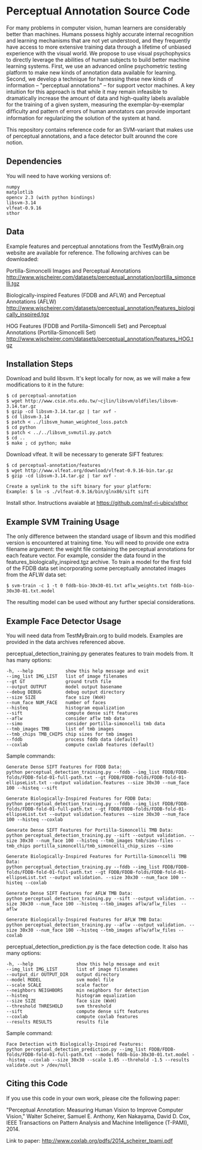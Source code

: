 Perceptual Annotation Source Code
===========================

For many problems in computer vision, human learners are considerably better than machines. Humans possess
highly accurate internal recognition and learning mechanisms that are not yet understood, and they frequently have access
to more extensive training data through a lifetime of unbiased experience with the visual world. We propose to use visual
psychophysics to directly leverage the abilities of human subjects to build better machine learning systems. First, we use an
advanced online psychometric testing platform to make new kinds of annotation data available for learning. Second, we
develop a technique for harnessing these new kinds of information – "perceptual annotations" – for support vector machines. A key
intuition for this approach is that while it may remain infeasible to dramatically increase the amount of data and high-quality
labels available for the training of a given system, measuring the exemplar-by-exemplar difﬁculty and pattern of errors of human 
annotators can provide important information for regularizing the solution of the system at hand. 

This repository contains reference code for an SVM-variant that makes use of perceptual annotations, and a face detector built
arounnd the core notion.

Dependencies
------------

You will need to have working versions of:

    numpy
    matplotlib
    opencv 2.3 (with python bindings)
    libsvm-3.14
    vlfeat-0.9.16
    sthor

Data
----

Example features and perceptual annotations from the TestMyBrain.org website are available for reference.
The following archives can be downloaded:

Portilla-Simoncelli Images and Perceptual Annotations
http://www.wjscheirer.com/datasets/perceptual_annotation/portilla_simoncelli.tgz

Biologically-inspired Features (FDDB and AFLW) and Perceptual Annotations (AFLW)
http://www.wjscheirer.com/datasets/perceptual_annotation/features_biologically_inspired.tgz

HOG Features (FDDB and Portilla-Simoncelli Set) and Perceptual Annotations (Portilla-Simoncelli Set)
http://www.wjscheirer.com/datasets/perceptual_annotation/features_HOG.tgz

Installation Steps
------------------

Download and build libsvm. It's kept locally for now, as we will make a few modifications to it in the future:

    $ cd perceptual-annotation
    $ wget http://www.csie.ntu.edu.tw/~cjlin/libsvm/oldfiles/libsvm-3.14.tar.gz
    $ gzip -cd libsvm-3.14.tar.gz | tar xvf -
    $ cd libsvm-3.14
    $ patch < ../libsvm_human_weighted_loss.patch
    $ cd python
    $ patch < ../../libsvm_svmutil.py.patch
    $ cd ..
    $ make ; cd python; make

Download vlfeat. It will be necessary to generate SIFT features:

    $ cd perceptual-annotation/features
    $ wget http://www.vlfeat.org/download/vlfeat-0.9.16-bin.tar.gz
    $ gzip -cd libsvm-3.14.tar.gz | tar xvf -

    Create a symlink to the sift binary for your platform:
    Example: $ ln -s ./vlfeat-0.9.16/bin/glnx86/sift sift

Install sthor. Instructions avaiable at https://github.com/nsf-ri-ubicv/sthor

Example SVM Training Usage 
--------------------------

The only difference between the standard usage of libsvm and this modified version is encountered
at training time. You will need to provide one extra filename argument: the weight file containing
the perceptual annotations for each feature vector. For example, consider the data found in the
features_biologically_inspired.tgz archive. To train a model for the first fold of the FDDB data set 
incorporating some perceptually annotated images from the AFLW data set:

    $ svm-train -c 1 -t 0 fddb-bio-30x30-01.txt aflw_weights.txt fddb-bio-30x30-01.txt.model

The resulting model can be used without any further special considerations.

Example Face Detector Usage
---------------------------

You will need data from TestMyBrain.org to build models. Examples are provided in the data
archives referenced above.

perceptual_detection_training.py generates features to train models from. It has many options:

    -h, --help            show this help message and exit
    --img_list IMG_LIST   list of image filenames
    --gt GT               ground truth file
    --output OUTPUT       model output basename
    --debug DEBUG         debug output directory
    --size SIZE           face size (WxH)
    --num_face NUM_FACE   number of faces
    --histeq              histogram equalization
    --sift                compute dense sift features
    --aflw                consider aflw tmb data
    --simo                consider portilla-simoncelli tmb data
    --tmb_images TMB      list of tmb images
    --tmb_chips TMB_CHIPS chip sizes for tmb images
    --fddb                process fddb data (default)
    --coxlab              compute coxlab features (default)

Sample commands:

    Generate Dense SIFT Features for FDDB Data:
    python perceptual_detection_training.py --fddb --img_list FDDB/FDDB-folds/FDDB-fold-01-full-path.txt --gt FDDB/FDDB-folds/FDDB-fold-01-ellipseList.txt --output validation.features --size 30x30 --num_face 100 --histeq --sift

    Generate Biologically-Inspired Features for FDDB Data:
    python perceptual_detection_training.py --fddb --img_list FDDB/FDDB-folds/FDDB-fold-01-full-path.txt --gt FDDB/FDDB-folds/FDDB-fold-01-ellipseList.txt --output validation.features --size 30x30 --num_face 100 --histeq --coxlab

    Generate Dense SIFT Features for Portilla-Simoncelli TMB Data:
    python perceptual_detection_training.py --sift --output validation. --size 30x30 --num_face 100 --histeq --tmb_images tmb/simo-files --tmb_chips portilla_simoncelli/tmb_simoncelli_chip_sizes --simo

    Generate Biologically-Inspired Features for Portilla-Simoncelli TMB Data:
    python perceptual_detection_training.py --fddb --img_list FDDB/FDDB-folds/FDDB-fold-01-full-path.txt --gt FDDB/FDDB-folds/FDDB-fold-01-ellipseList.txt --output validation. --size 30x30 --num_face 100 --histeq --coxlab

    Generate Dense SIFT Features for AFLW TMB Data:
    python perceptual_detection_training.py --sift --output validation. --size 30x30 --num_face 100 --histeq --tmb_images aflw/aflw_files  --aflw

    Generate Biologically-Inspired Features for AFLW TMB Data:
    python perceptual_detection_training.py --aflw --output validation. --size 30x30 --num_face 100 --histeq --tmb_images aflw/aflw_files --coxlab

perceptual_detection_prediction.py is the face detection code. It also has many options:

    -h, --help                show this help message and exit
    --img_list IMG_LIST       list of image filenames
    --output_dir OUTPUT_DIR   output directory
    --model MODEL             svm model file
    --scale SCALE             scale factor
    --neighbors NEIGHBORS     min neighbors for detection
    --histeq                  histogram equalization
    --size SIZE               face size (WxH)
    --threshold THRESHOLD     svm threshold
    --sift                    compute dense sift features
    --coxlab                  compute coxlab features
    --results RESULTS         results file

Sample command:

    Face Detection with Biologically-Inspired Features:
    python perceptual_detection_prediction.py --img_list FDDB/FDDB-folds/FDDB-fold-01-full-path.txt --model fddb-bio-30x30-01.txt.model --histeq --coxlab --size 30x30 --scale 1.05 --threhold -1.5 --results validate.out > /dev/null

Citing this Code
----------------

If you use this code in your own work, please cite the following paper:

"Perceptual Annotation: Measuring Human Vision to Improve Computer Vision,"
Walter Scheirer, Samuel E. Anthony, Ken Nakayama, David D. Cox,
IEEE Transactions on Pattern Analysis and Machine Intelligence (T-PAMI), 2014.

Link to paper: http://www.coxlab.org/pdfs/2014_scheirer_tpami.pdf

